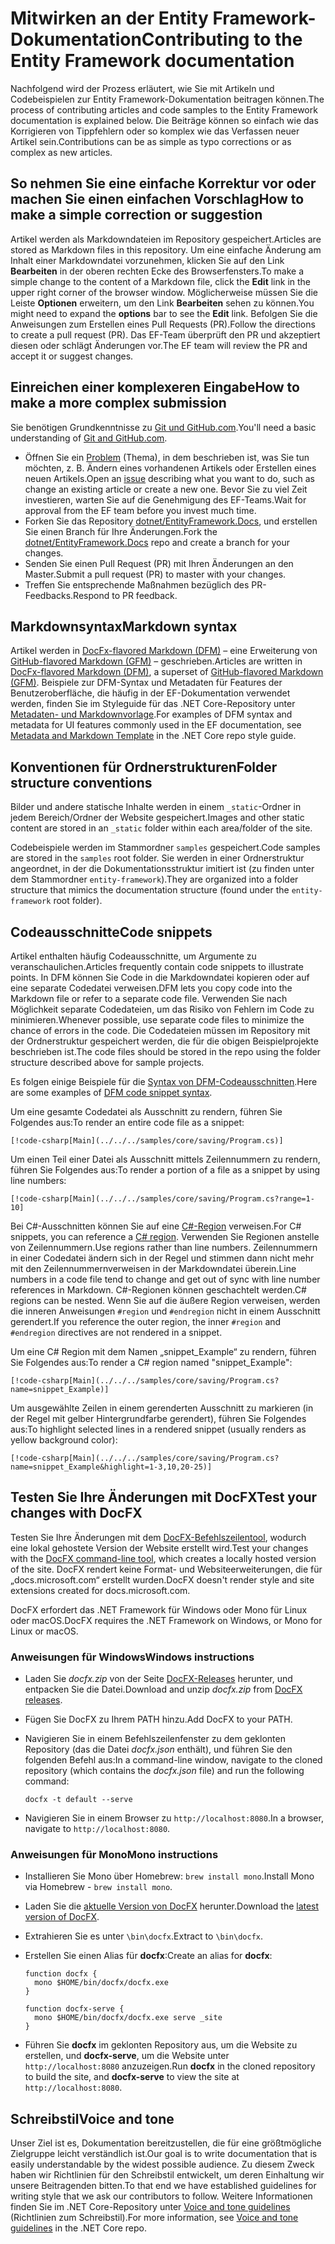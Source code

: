 # <a name="contributing-to-the-entity-framework-documentation"></a><span data-ttu-id="10cb5-101">Mitwirken an der Entity Framework-Dokumentation</span><span class="sxs-lookup"><span data-stu-id="10cb5-101">Contributing to the Entity Framework documentation</span></span>

<span data-ttu-id="10cb5-102">Nachfolgend wird der Prozess erläutert, wie Sie mit Artikeln und Codebeispielen zur Entity Framework-Dokumentation beitragen können.</span><span class="sxs-lookup"><span data-stu-id="10cb5-102">The process of contributing articles and code samples to the Entity Framework documentation is explained below.</span></span> <span data-ttu-id="10cb5-103">Die Beiträge können so einfach wie das Korrigieren von Tippfehlern oder so komplex wie das Verfassen neuer Artikel sein.</span><span class="sxs-lookup"><span data-stu-id="10cb5-103">Contributions can be as simple as typo corrections or as complex as new articles.</span></span>

## <a name="how-to-make-a-simple-correction-or-suggestion"></a><span data-ttu-id="10cb5-104">So nehmen Sie eine einfache Korrektur vor oder machen Sie einen einfachen Vorschlag</span><span class="sxs-lookup"><span data-stu-id="10cb5-104">How to make a simple correction or suggestion</span></span>

<span data-ttu-id="10cb5-105">Artikel werden als Markdowndateien im Repository gespeichert.</span><span class="sxs-lookup"><span data-stu-id="10cb5-105">Articles are stored as Markdown files in this repository.</span></span> <span data-ttu-id="10cb5-106">Um eine einfache Änderung am Inhalt einer Markdowndatei vorzunehmen, klicken Sie auf den Link **Bearbeiten** in der oberen rechten Ecke des Browserfensters.</span><span class="sxs-lookup"><span data-stu-id="10cb5-106">To make a simple change to the content of a Markdown file, click the **Edit** link in the upper right corner of the browser window.</span></span> <span data-ttu-id="10cb5-107">Möglicherweise müssen Sie die Leiste **Optionen** erweitern, um den Link **Bearbeiten** sehen zu können.</span><span class="sxs-lookup"><span data-stu-id="10cb5-107">You might need to expand the **options** bar to see the **Edit** link.</span></span> <span data-ttu-id="10cb5-108">Befolgen Sie die Anweisungen zum Erstellen eines Pull Requests (PR).</span><span class="sxs-lookup"><span data-stu-id="10cb5-108">Follow the directions to create a pull request (PR).</span></span> <span data-ttu-id="10cb5-109">Das EF-Team überprüft den PR und akzeptiert diesen oder schlägt Änderungen vor.</span><span class="sxs-lookup"><span data-stu-id="10cb5-109">The EF team will review the PR and accept it or suggest changes.</span></span>

## <a name="how-to-make-a-more-complex-submission"></a><span data-ttu-id="10cb5-110">Einreichen einer komplexeren Eingabe</span><span class="sxs-lookup"><span data-stu-id="10cb5-110">How to make a more complex submission</span></span>

<span data-ttu-id="10cb5-111">Sie benötigen Grundkenntnisse zu [Git und GitHub.com](https://guides.github.com/activities/hello-world/).</span><span class="sxs-lookup"><span data-stu-id="10cb5-111">You'll need a basic understanding of [Git and GitHub.com](https://guides.github.com/activities/hello-world/).</span></span>

* <span data-ttu-id="10cb5-112">Öffnen Sie ein [Problem](https://github.com/dotnet/EntityFramework.Docs/issues/new) (Thema), in dem beschrieben ist, was Sie tun möchten, z. B. Ändern eines vorhandenen Artikels oder Erstellen eines neuen Artikels.</span><span class="sxs-lookup"><span data-stu-id="10cb5-112">Open an [issue](https://github.com/dotnet/EntityFramework.Docs/issues/new) describing what you want to do, such as change an existing article or create a new one.</span></span> <span data-ttu-id="10cb5-113">Bevor Sie zu viel Zeit investieren, warten Sie auf die Genehmigung des EF-Teams.</span><span class="sxs-lookup"><span data-stu-id="10cb5-113">Wait for approval from the EF team before you invest much time.</span></span>
* <span data-ttu-id="10cb5-114">Forken Sie das Repository [dotnet/EntityFramework.Docs](https://github.com/dotnet/EntityFramework.Docs/), und erstellen Sie einen Branch für Ihre Änderungen.</span><span class="sxs-lookup"><span data-stu-id="10cb5-114">Fork the [dotnet/EntityFramework.Docs](https://github.com/dotnet/EntityFramework.Docs/) repo and create a branch for your changes.</span></span>
* <span data-ttu-id="10cb5-115">Senden Sie einen Pull Request (PR) mit Ihren Änderungen an den Master.</span><span class="sxs-lookup"><span data-stu-id="10cb5-115">Submit a pull request (PR) to master with your changes.</span></span>
* <span data-ttu-id="10cb5-116">Treffen Sie entsprechende Maßnahmen bezüglich des PR-Feedbacks.</span><span class="sxs-lookup"><span data-stu-id="10cb5-116">Respond to PR feedback.</span></span>

## <a name="markdown-syntax"></a><span data-ttu-id="10cb5-117">Markdownsyntax</span><span class="sxs-lookup"><span data-stu-id="10cb5-117">Markdown syntax</span></span>

<span data-ttu-id="10cb5-118">Artikel werden in [DocFx-flavored Markdown (DFM)](http://dotnet.github.io/docfx/spec/docfx_flavored_markdown.html) – eine Erweiterung von [GitHub-flavored Markdown (GFM)](https://guides.github.com/features/mastering-markdown/) – geschrieben.</span><span class="sxs-lookup"><span data-stu-id="10cb5-118">Articles are written in [DocFx-flavored Markdown (DFM)](http://dotnet.github.io/docfx/spec/docfx_flavored_markdown.html), a superset of [GitHub-flavored Markdown (GFM)](https://guides.github.com/features/mastering-markdown/).</span></span> <span data-ttu-id="10cb5-119">Beispiele zur DFM-Syntax und Metadaten für Features der Benutzeroberfläche, die häufig in der EF-Dokumentation verwendet werden, finden Sie im Styleguide für das .NET Core-Repository unter [Metadaten- und Markdownvorlage](https://github.com/dotnet/docs/blob/master/styleguide/template.md).</span><span class="sxs-lookup"><span data-stu-id="10cb5-119">For examples of DFM syntax and metadata for UI features commonly used in the EF documentation, see [Metadata and Markdown Template](https://github.com/dotnet/docs/blob/master/styleguide/template.md) in the .NET Core repo style guide.</span></span>

## <a name="folder-structure-conventions"></a><span data-ttu-id="10cb5-120">Konventionen für Ordnerstrukturen</span><span class="sxs-lookup"><span data-stu-id="10cb5-120">Folder structure conventions</span></span>

<span data-ttu-id="10cb5-121">Bilder und andere statische Inhalte werden in einem `_static`-Ordner in jedem Bereich/Ordner der Website gespeichert.</span><span class="sxs-lookup"><span data-stu-id="10cb5-121">Images and other static content are stored in an `_static` folder within each area/folder of the site.</span></span>

<span data-ttu-id="10cb5-122">Codebeispiele werden im Stammordner `samples` gespeichert.</span><span class="sxs-lookup"><span data-stu-id="10cb5-122">Code samples are stored in the `samples` root folder.</span></span> <span data-ttu-id="10cb5-123">Sie werden in einer Ordnerstruktur angeordnet, in der die Dokumentationsstruktur imitiert ist (zu finden unter dem Stammordner `entity-framework`).</span><span class="sxs-lookup"><span data-stu-id="10cb5-123">They are organized into a folder structure that mimics the documentation structure (found under the `entity-framework` root folder).</span></span>

## <a name="code-snippets"></a><span data-ttu-id="10cb5-124">Codeausschnitte</span><span class="sxs-lookup"><span data-stu-id="10cb5-124">Code snippets</span></span>

<span data-ttu-id="10cb5-125">Artikel enthalten häufig Codeausschnitte, um Argumente zu veranschaulichen.</span><span class="sxs-lookup"><span data-stu-id="10cb5-125">Articles frequently contain code snippets to illustrate points.</span></span> <span data-ttu-id="10cb5-126">In DFM können Sie Code in die Markdowndatei kopieren oder auf eine separate Codedatei verweisen.</span><span class="sxs-lookup"><span data-stu-id="10cb5-126">DFM lets you copy code into the Markdown file or refer to a separate code file.</span></span> <span data-ttu-id="10cb5-127">Verwenden Sie nach Möglichkeit separate Codedateien, um das Risiko von Fehlern im Code zu minimieren.</span><span class="sxs-lookup"><span data-stu-id="10cb5-127">Whenever possible, use separate code files to minimize the chance of errors in the code.</span></span> <span data-ttu-id="10cb5-128">Die Codedateien müssen im Repository mit der Ordnerstruktur gespeichert werden, die für die obigen Beispielprojekte beschrieben ist.</span><span class="sxs-lookup"><span data-stu-id="10cb5-128">The code files should be stored in the repo using the folder structure described above for sample projects.</span></span>

<span data-ttu-id="10cb5-129">Es folgen einige Beispiele für die [Syntax von DFM-Codeausschnitten](http://dotnet.github.io/docfx/spec/docfx_flavored_markdown.html#code-snippet).</span><span class="sxs-lookup"><span data-stu-id="10cb5-129">Here are some examples of [DFM code snippet syntax](http://dotnet.github.io/docfx/spec/docfx_flavored_markdown.html#code-snippet).</span></span>

<span data-ttu-id="10cb5-130">Um eine gesamte Codedatei als Ausschnitt zu rendern, führen Sie Folgendes aus:</span><span class="sxs-lookup"><span data-stu-id="10cb5-130">To render an entire code file as a snippet:</span></span>

``` none
[!code-csharp[Main](../../../samples/core/saving/Program.cs)]
```

<span data-ttu-id="10cb5-131">Um einen Teil einer Datei als Ausschnitt mittels Zeilennummern zu rendern, führen Sie Folgendes aus:</span><span class="sxs-lookup"><span data-stu-id="10cb5-131">To render a portion of a file as a snippet by using line numbers:</span></span>

``` none
[!code-csharp[Main](../../../samples/core/saving/Program.cs?range=1-10]
```

<span data-ttu-id="10cb5-132">Bei C#-Ausschnitten können Sie auf eine [C#-Region](https://msdn.microsoft.com/library/9a1ybwek.aspx) verweisen.</span><span class="sxs-lookup"><span data-stu-id="10cb5-132">For C# snippets, you can reference a [C# region](https://msdn.microsoft.com/library/9a1ybwek.aspx).</span></span> <span data-ttu-id="10cb5-133">Verwenden Sie Regionen anstelle von Zeilennummern.</span><span class="sxs-lookup"><span data-stu-id="10cb5-133">Use regions rather than line numbers.</span></span> <span data-ttu-id="10cb5-134">Zeilennummern in einer Codedatei ändern sich in der Regel und stimmen dann nicht mehr mit den Zeilennummernverweisen in der Markdowndatei überein.</span><span class="sxs-lookup"><span data-stu-id="10cb5-134">Line numbers in a code file tend to change and get out of sync with line number references in Markdown.</span></span> <span data-ttu-id="10cb5-135">C#-Regionen können geschachtelt werden.</span><span class="sxs-lookup"><span data-stu-id="10cb5-135">C# regions can be nested.</span></span> <span data-ttu-id="10cb5-136">Wenn Sie auf die äußere Region verweisen, werden die inneren Anweisungen `#region` und `#endregion` nicht in einem Ausschnitt gerendert.</span><span class="sxs-lookup"><span data-stu-id="10cb5-136">If you reference the outer region, the inner `#region` and `#endregion` directives are not rendered in a snippet.</span></span>

<span data-ttu-id="10cb5-137">Um eine C# Region mit dem Namen „snippet_Example“ zu rendern, führen Sie Folgendes aus:</span><span class="sxs-lookup"><span data-stu-id="10cb5-137">To render a C# region named "snippet_Example":</span></span>

``` none
[!code-csharp[Main](../../../samples/core/saving/Program.cs?name=snippet_Example)]
```

<span data-ttu-id="10cb5-138">Um ausgewählte Zeilen in einem gerenderten Ausschnitt zu markieren (in der Regel mit gelber Hintergrundfarbe gerendert), führen Sie Folgendes aus:</span><span class="sxs-lookup"><span data-stu-id="10cb5-138">To highlight selected lines in a rendered snippet (usually renders as yellow background color):</span></span>

``` none
[!code-csharp[Main](../../../samples/core/saving/Program.cs?name=snippet_Example&highlight=1-3,10,20-25)]
```

## <a name="test-your-changes-with-docfx"></a><span data-ttu-id="10cb5-139">Testen Sie Ihre Änderungen mit DocFX</span><span class="sxs-lookup"><span data-stu-id="10cb5-139">Test your changes with DocFX</span></span>

<span data-ttu-id="10cb5-140">Testen Sie Ihre Änderungen mit dem [DocFX-Befehlszeilentool](https://dotnet.github.io/docfx/tutorial/docfx_getting_started.html#2-use-docfx-as-a-command-line-tool), wodurch eine lokal gehostete Version der Website erstellt wird.</span><span class="sxs-lookup"><span data-stu-id="10cb5-140">Test your changes with the [DocFX command-line tool](https://dotnet.github.io/docfx/tutorial/docfx_getting_started.html#2-use-docfx-as-a-command-line-tool), which creates a locally hosted version of the site.</span></span> <span data-ttu-id="10cb5-141">DocFX rendert keine Format- und Websiteerweiterungen, die für „docs.microsoft.com“ erstellt wurden.</span><span class="sxs-lookup"><span data-stu-id="10cb5-141">DocFX doesn't render style and site extensions created for docs.microsoft.com.</span></span>

<span data-ttu-id="10cb5-142">DocFX erfordert das .NET Framework für Windows oder Mono für Linux oder macOS.</span><span class="sxs-lookup"><span data-stu-id="10cb5-142">DocFX requires the .NET Framework on Windows, or Mono for Linux or macOS.</span></span>

### <a name="windows-instructions"></a><span data-ttu-id="10cb5-143">Anweisungen für Windows</span><span class="sxs-lookup"><span data-stu-id="10cb5-143">Windows instructions</span></span>

* <span data-ttu-id="10cb5-144">Laden Sie *docfx.zip* von der Seite [DocFX-Releases](https://github.com/dotnet/docfx/releases) herunter, und entpacken Sie die Datei.</span><span class="sxs-lookup"><span data-stu-id="10cb5-144">Download and unzip *docfx.zip* from [DocFX releases](https://github.com/dotnet/docfx/releases).</span></span>
* <span data-ttu-id="10cb5-145">Fügen Sie DocFX zu Ihrem PATH hinzu.</span><span class="sxs-lookup"><span data-stu-id="10cb5-145">Add DocFX to your PATH.</span></span>
* <span data-ttu-id="10cb5-146">Navigieren Sie in einem Befehlszeilenfenster zu dem geklonten Repository (das die Datei *docfx.json* enthält), und führen Sie den folgenden Befehl aus:</span><span class="sxs-lookup"><span data-stu-id="10cb5-146">In a command-line window, navigate to the cloned repository (which contains the *docfx.json* file) and run the following command:</span></span>

   ``` console
   docfx -t default --serve
   ```

* <span data-ttu-id="10cb5-147">Navigieren Sie in einem Browser zu `http://localhost:8080`.</span><span class="sxs-lookup"><span data-stu-id="10cb5-147">In a browser, navigate to `http://localhost:8080`.</span></span>

### <a name="mono-instructions"></a><span data-ttu-id="10cb5-148">Anweisungen für Mono</span><span class="sxs-lookup"><span data-stu-id="10cb5-148">Mono instructions</span></span>

* <span data-ttu-id="10cb5-149">Installieren Sie Mono über Homebrew: `brew install mono`.</span><span class="sxs-lookup"><span data-stu-id="10cb5-149">Install Mono via Homebrew - `brew install mono`.</span></span>
* <span data-ttu-id="10cb5-150">Laden Sie die [aktuelle Version von DocFX](https://github.com/dotnet/docfx/releases/tag/v2.7.2) herunter.</span><span class="sxs-lookup"><span data-stu-id="10cb5-150">Download the [latest version of DocFX](https://github.com/dotnet/docfx/releases/tag/v2.7.2).</span></span>
* <span data-ttu-id="10cb5-151">Extrahieren Sie es unter `\bin\docfx`.</span><span class="sxs-lookup"><span data-stu-id="10cb5-151">Extract to `\bin\docfx`.</span></span>
* <span data-ttu-id="10cb5-152">Erstellen Sie einen Alias für **docfx**:</span><span class="sxs-lookup"><span data-stu-id="10cb5-152">Create an alias for **docfx**:</span></span>

  ``` console
  function docfx {
    mono $HOME/bin/docfx/docfx.exe
  }

  function docfx-serve {
    mono $HOME/bin/docfx/docfx.exe serve _site
  }
  ```

* <span data-ttu-id="10cb5-153">Führen Sie **docfx** im geklonten Repository aus, um die Website zu erstellen, und **docfx-serve**, um die Website unter `http://localhost:8080` anzuzeigen.</span><span class="sxs-lookup"><span data-stu-id="10cb5-153">Run **docfx** in the cloned repository to build the site, and **docfx-serve** to view the site at `http://localhost:8080`.</span></span>

## <a name="voice-and-tone"></a><span data-ttu-id="10cb5-154">Schreibstil</span><span class="sxs-lookup"><span data-stu-id="10cb5-154">Voice and tone</span></span>

<span data-ttu-id="10cb5-155">Unser Ziel ist es, Dokumentation bereitzustellen, die für eine größtmögliche Zielgruppe leicht verständlich ist.</span><span class="sxs-lookup"><span data-stu-id="10cb5-155">Our goal is to write documentation that is easily understandable by the widest possible audience.</span></span> <span data-ttu-id="10cb5-156">Zu diesem Zweck haben wir Richtlinien für den Schreibstil entwickelt, um deren Einhaltung wir unsere Beitragenden bitten.</span><span class="sxs-lookup"><span data-stu-id="10cb5-156">To that end we have established guidelines for writing style that we ask our contributors to follow.</span></span> <span data-ttu-id="10cb5-157">Weitere Informationen finden Sie im .NET Core-Repository unter [Voice and tone guidelines](https://github.com/dotnet/docs/blob/master/styleguide/voice-tone.md) (Richtlinien zum Schreibstil).</span><span class="sxs-lookup"><span data-stu-id="10cb5-157">For more information, see [Voice and tone guidelines](https://github.com/dotnet/docs/blob/master/styleguide/voice-tone.md) in the .NET Core repo.</span></span>
